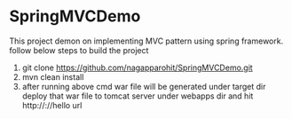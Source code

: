 # SpringMVCDemo
This project demon on implementing MVC pattern using spring framework. follow below steps to build the project
1. git clone https://github.com/nagapparohit/SpringMVCDemo.git
2. mvn clean install
2. after running above cmd war file will be generated under target dir deploy that war file to tomcat server under webapps dir and hit http://<domaim>:<port>/<projectname>/hello url
